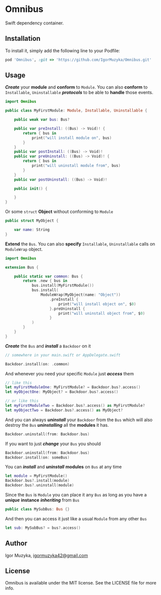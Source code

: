 # Omnibus

Swift dependency container.

## Installation

To install it, simply add the following line to your Podfile:

```ruby
pod 'Omnibus', :git => 'https://github.com/IgorMuzyka/Omnibus.git'
```

## Usage

***Create*** your **module** and **conform** to `Module`. You can also **conform** to `Installable`, `Uninstallable` ***protocols*** to be able to **handle** those events.

```swift
import Omnibus

public class MyFirstModule: Module, Installable, Uninstallable {

	public weak var bus: Bus?

	public var preInstall: ((Bus) -> Void)! {
		return { bus in
			print("will install module on", bus)
		}
	}
	public var postInstall: ((Bus) -> Void)!
	public var preUninstall: ((Bus) -> Void)! {
		return { bus in
			print("will uninstall module from", bus)
		}
	}
	public var postUninstall: ((Bus) -> Void)!

	public init() {

	}
}
```

Or some `struct` **Object** without conforming to `Module`

```swift
public struct MyObject {

	var name: String
}
```

**Extend** the `Bus`. You can also **specify** `Installable`, `Uninstallable` calls on `ModuleWrap` object.

```swift
import Omnibus

extension Bus {

	public static var common: Bus {
		return .new { bus in
			bus.install(MyFirstModule())
			bus.install(
				ModuleWrap(MyObject(name: "Object"))
					.preInstall {
						print("will install object on", $0)
					}.preUninstall {
						print("will uninstall object from", $0)
					}
			)
		}
	}
}
```

***Create*** the `Bus` and ***install*** a `Backdoor` on it

```swift
// somewhere in your main.swift or AppDelegate.swift

Backdoor.install(on: .common)

```

And whenever you need your specific `Module` just ***access*** them

```swift
// like this
let myFirstModuleOne: MyFirstModule? = Backdoor.bus?.access()
let myObjectOne: MyObject? = Backdoor.bus?.access()

// or like this
let myFirstModuleTwo = Backdoor.bus?.access() as MyFirstModule?
let myObjectTwo = Backdoor.bus?.access() as MyObject?
```

And you can always ***uninstall*** your `Backdoor` from the `Bus` which will also destroy the `Bus` ***uninstalling*** all the **modules** it has.

```swift
Backdoor.uninstall(from: Backdoor.bus)
```

If you want to just ***change*** your `Bus` you should

```swift
Backdoor.uninstall(from: Backdoor.bus)
Backdoor.install(on: someBus)
```

You can ***install*** and ***uninstall*** **modules** on `Bus` at any time

```swift
let module = MyFirstModule()
Backdoor.bus?.install(module)
Backdoor.bus?.uninstall(module)
```

Since the `Bus` is `Module` you can place it any `Bus` as long as you have a ***unique*** **instance** ***inheriting*** from `Bus`

````swift
public class MySubBus: Bus {}
````

And then you can access it just like a usual `Module` from any other `Bus`

```swift
let sub: MySubBus? = bus?.access()
```

## Author

Igor Muzyka, igormuzyka42@gmail.com

## License

Omnibus is available under the MIT license. See the LICENSE file for more info.
